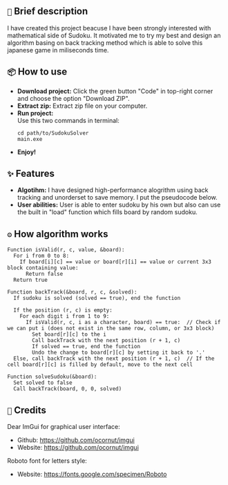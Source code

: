 ## `📃` Brief description
I have created this project beacuse I have been strongly interested with mathematical side of Sudoku. It motivated me to try my best and design an algorithm basing on back tracking method which is able to solve this japanese game in miliseconds time.
## `📦` How to use
- **Download project:** Click the green button "Code" in top-right corner and choose the option "Download ZIP".
- **Extract zip:** Extract zip file on your computer.
- **Run project:**  
    Use this two commands in terminal:
    ```
    cd path/to/SudokuSolver
    main.exe
    ```
- **Enjoy!**
## `✨` Features
- **Algotihm:** I have designed high-performance alogrithm using back tracking and unorderset to save memory. I put the pseudocode below.
- **User abilities:** User is able to enter sudoku by his own but also can use the built in "load" function which fills board by random sudoku.
## `⚙` How algorithm works
```
Function isValid(r, c, value, &board):
  For i from 0 to 8:
    If board[i][c] == value or board[r][i] == value or current 3x3 block containing value:
      Return false
  Return true

Function backTrack(&board, r, c, &solved):
  If sudoku is solved (solved == true), end the function

  If the position (r, c) is empty:
    For each digit i from 1 to 9:
      If isValid(r, c, i as a character, board) == true:  // Check if we can put i (does not exist in the same row, column, or 3x3 block)
        Set board[r][c] to the i
        Call backTrack with the next position (r + 1, c)
        If solved == true, end the function
        Undo the change to board[r][c] by setting it back to '.'
  Else, call backTrack with the next position (r + 1, c)  // If the cell board[r][c] is filled by default, move to the next cell

Function solveSudoku(&board):
  Set solved to false
  Call backTrack(board, 0, 0, solved)
```
## `📜` Credits
Dear ImGui for graphical user interface:
- Github: https://github.com/ocornut/imgui
- Website: https://github.com/ocornut/imgui

Roboto font for letters style:
- Website: https://fonts.google.com/specimen/Roboto

